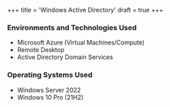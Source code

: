 +++
title = 'Windows Active Directory'
draft = true
+++

### Environments and Technologies Used

- Microsoft Azure (Virtual Machines/Compute)
- Remote Desktop
- Active Directory Domain Services

### Operating Systems Used

- Windows Server 2022
- Windows 10 Pro (21H2)
